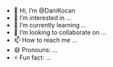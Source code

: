 - 👋 Hi, I’m @DaniKocan
- 👀 I’m interested in ...
- 🌱 I’m currently learning ...
- 💞️ I’m looking to collaborate on ...
- 📫 How to reach me ...
- 😄 Pronouns: ...
- ⚡ Fun fact: ...

<!---
DaniKocan/DaniKocan is a ✨ special ✨ repository because its `README.md` (this file) appears on your GitHub profile.
You can click the Preview link to take a look at your changes.
--->
